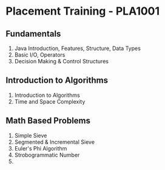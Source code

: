 # Placement Training - PLA1001
## Fundamentals
1. Java Introduction, Features, Structure, Data Types
2. Basic I/O, Operators
3. Decision Making & Control Structures

## Introduction to Algorithms
1. Introduction to Algorithms
2. Time and Space Complexity

## Math Based Problems
1. Simple Sieve
2. Segmented & Incremental Sieve
3. Euler's Phi Algorithm
4. Strobogrammatic Number
5. 